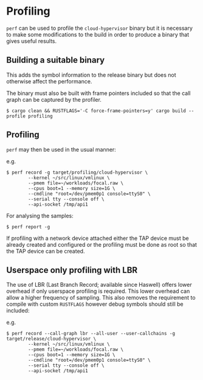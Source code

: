# Profiling

`perf` can be used to profile the `cloud-hypervisor` binary but it is necessary to make some modifications to the build in order to produce a binary that gives useful results.

## Building a suitable binary

This adds the symbol information to the release binary but does not otherwise affect the performance.

The binary must also be built with frame pointers included so that the call graph can be captured by the profiler.

```
$ cargo clean && RUSTFLAGS='-C force-frame-pointers=y' cargo build --profile profiling
```

## Profiling

`perf` may then be used in the usual manner:

e.g.

```
$ perf record -g target/profiling/cloud-hypervisor \
        --kernel ~/src/linux/vmlinux \
        --pmem file=~/workloads/focal.raw \
        --cpus boot=1 --memory size=1G \
        --cmdline "root=/dev/pmem0p1 console=ttyS0" \
        --serial tty --console off \
        --api-socket /tmp/api1
```

For analysing the samples:

```
$ perf report -g
```

If profiling with a network device attached either the TAP device must be already created and configured or the profiling must be done as root so that the TAP device can be created.

## Userspace only profiling with LBR

The use of LBR (Last Branch Record; available since Haswell) offers lower
overhead if only userspace profiling is required. This lower overhead can allow
a higher frequency of sampling. This also removes the requirement to compile
with custom `RUSTFLAGS` however debug symbols should still be included:

e.g.

```
$ perf record --call-graph lbr --all-user --user-callchains -g target/release/cloud-hypervisor \
        --kernel ~/src/linux/vmlinux \
        --pmem file=~/workloads/focal.raw \
        --cpus boot=1 --memory size=1G \
        --cmdline "root=/dev/pmem0p1 console=ttyS0" \
        --serial tty --console off \
        --api-socket /tmp/api1
```
